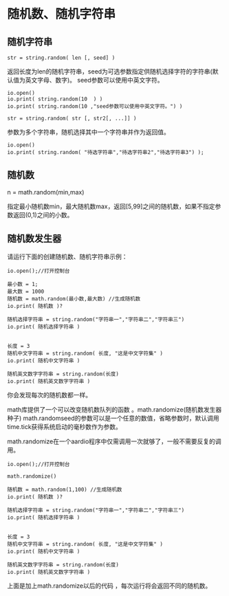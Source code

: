 # 随机数、随机字符串

## 随机字符串

`str = string.random( len [, seed] )`

返回长度为len的随机字符串，seed为可选参数指定供随机选择字符的字符串(默认值为英文字母、数字)。
seed参数可以使用中英文字符。

``` aau
io.open()
io.print( string.random(10  ) )
io.print( string.random(10 ,"seed参数可以使用中英文字符。") )
```


`str = string.random( str [, str2[, ...]] )`

参数为多个字符串，随机选择其中一个字符串并作为返回值。

``` aau
io.open()
io.print( string.random( "待选字符串","待选字符串2","待选字符串3") );
```

## 随机数

n = math.random(min,max)

指定最小随机数min，最大随机数max，返回[5,99]之间的随机数，如果不指定参数返回(0,1)之间的小数。


## 随机数发生器

请运行下面的创建随机数、随机字符串示例：

``` aau
io.open();//打开控制台

最小数 = 1;
最大数 = 1000
随机数 = math.random(最小数,最大数) //生成随机数
io.print( 随机数 )?

随机选择字符串 = string.random("字符串一","字符串二","字符串三")
io.print( 随机选择字符串 )


长度 = 3
随机中文字符串 = string.random( 长度, "这是中文字符集" )
io.print( 随机中文字符串 )

随机英文数字字符串 = string.random(长度)
io.print( 随机英文数字字符串 )
```

 你会发现每次的随机数都一样。

math库提供了一个可以改变随机数队列的函数 。math.randomize(随机数发生器种子)
math.randomseed的参数可以是一个任意的数值，省略参数时，默认调用time.tick获得系统启动的毫秒数作为参数。

math.randomize在一个aardio程序中仅需调用一次就够了，一般不需要反复的调用。


``` aau
io.open();//打开控制台

math.randomize()

随机数 = math.random(1,100) //生成随机数
io.print( 随机数 )?

随机选择字符串 = string.random("字符串一","字符串二","字符串三")
io.print( 随机选择字符串 )


长度 = 3
随机中文字符串 = string.random( 长度, "这是中文字符集" )
io.print( 随机中文字符串 )

随机英文数字字符串 = string.random(长度)
io.print( 随机英文数字字符串 )
```


 上面是加上math.randomize以后的代码 ，每次运行将会返回不同的随机数。
